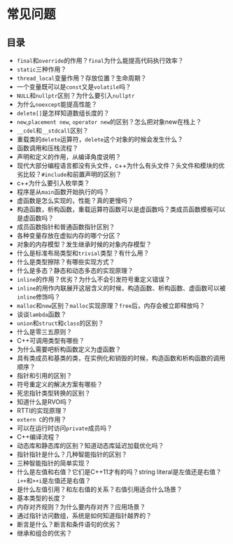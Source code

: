 # 常见问题

## 目录

+ `final`和`override`的作用？`final`为什么能提高代码执行效率？
+ `static`三种作用？
+ `thread_local`变量作用？存放位置？生命周期？
+ 一个变量既可以是`const`又是`volatile`吗？
+ `NULL`和`nullptr`区别？为什么要引入`nullptr`
+ 为什么`noexcept`能提高性能？
+ `delete[]`是怎样知道数组长度的？
+ `new`,`placement new`, `operator new`的区别？怎么把对象new在栈上？
+ `__cdel`和`__stdcall`区别？
+ 重载类的`delete`运算符，`delete`这个对象的时候会发生什么？
+ 函数调用和压栈流程？
+ 声明和定义的作用，从编译角度说明？
+ 现代大部分编程语言都没有头文件，c++为什么有头文件？头文件和模块的优劣比较？`#include`和前置声明的区别？
+ c++为什么要引入枚举类？
+ 程序是从`main`函数开始执行的吗？
+ 虚函数是怎么实现的，性能？真的更慢吗？
+ 构造函数，析构函数，重载运算符函数可以是虚函数吗？类成员函数模板可以是虚函数吗？
+ 成员函数指针和普通函数指针区别？
+ 各种变量存放在虚拟内存的哪个分区？
+ 对象的内存模型？发生继承时候的对象内存模型？
+ 什么是标准布局类型和`trivial`类型？有什么用？
+ 什么是类型擦除？有哪些实现方式？
+ 什么是多态？静态和动态多态的实现原理？
+ `inline`的作用？优劣？为什么不会引发符号重定义错误？
+ `inline`的用作内联展开这层含义的时候，构造函数、析构函数、虚函数可以被`inline`修饰吗？
+ `malloc`和`new`区别？`malloc`实现原理？`free`后，内存会被立即释放吗？
+ 谈谈`lambda`函数？
+ `union`和`struct`和`class`的区别？
+ 什么是零三五原则？
+ C++可调用类型有哪些？
+ 为什么需要吧析构函数定义为虚函数？
+ 具有类成员和基类的类，在实例化和销毁的时候，构造函数和析构函数的调用顺序？
+ 指针和引用的区别？
+ 符号重定义的解决方案有哪些？
+ 死忠指针类型转换的区别？
+ 知道什么是RVO吗？
+ RTTI的实现原理？
+ `extern C`的作用？
+ 可以在运行时访问`private`成员吗？
+ C++编译流程？
+ 动态库和静态库的区别？知道动态库延迟加载优化吗？
+ 指针指针是什么？几种智能指针的区别？
+ 三种智能指针的简单实现？
+ 什么是左值和右值？它们是C++11才有的吗？string literal是左值还是右值？`i++`和`++i`是左值还是右值？
+ 是什么左值引用？和左右值的关系？右值引用适合什么场景？
+ 基本类型的长度？
+ 内存对齐规则？为什么要内存对齐？应用场景？
+ 通过指针访问数组，系统是如何知道指针越界的？
+ 断言是什么？断言和条件语句的优劣？
+ 继承和组合的优劣？

